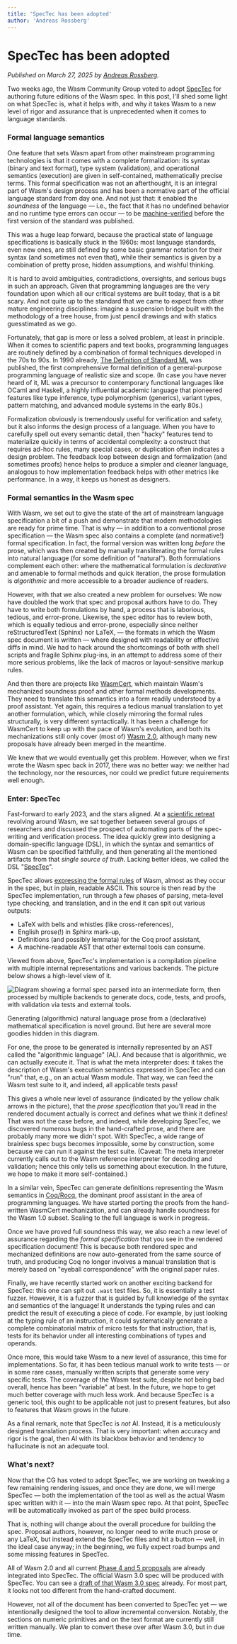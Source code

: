 ```yaml
---
title: 'SpecTec has been adopted'
author: 'Andreas Rossberg'
---
```


# SpecTec has been adopted

_Published on March 27, 2025 by
[Andreas Rossberg](https://github.com/rossberg)._

Two weeks ago, the Wasm Community Group voted to adopt
[SpecTec](https://github.com/Wasm-DSL/spectec/tree/main/spectec) for authoring
future editions of the Wasm spec. In this post, I'll shed some light on what
SpecTec is, what it helps with, and why it takes Wasm to a new level of rigor
and assurance that is unprecedented when it comes to language standards.

### Formal language semantics

One feature that sets Wasm apart from other mainstream programming technologies
is that it comes with a complete formalization: its syntax (binary and text
format), type system (validation), and operational semantics (execution) are
given in self-contained, mathematically precise terms. This formal specification
was not an afterthought, it is an integral part of Wasm's design process and has
been a normative part of the official language standard from day one. And not
just that: it enabled the _soundness_ of the language — i.e., the fact that it
has no undefined behavior and no runtime type errors can occur — to be
[machine-verified](https://github.com/WasmCert) before the first version of the
standard was published.

This was a huge leap forward, because the practical state of language
specifications is basically stuck in the 1960s: most language standards, even
new ones, are still defined by some basic grammar notation for their syntax (and
sometimes not even that), while their semantics is given by a combination of
pretty prose, hidden assumptions, and wishful thinking.

It is hard to avoid ambiguities, contradictions, oversights, and serious bugs in
such an approach. Given that programming languages are the very foundation upon
which all our critical systems are built today, that is a bit scary. And not
quite up to the standard that we came to expect from other mature engineering
disciplines: imagine a suspension bridge built with the methodology of a tree
house, from just pencil drawings and with statics guesstimated as we go.

Fortunately, that gap is more or less a solved problem, at least in principle.
When it comes to scientific papers and text books, programming languages are
routinely defined by a combination of formal techniques developed in the 70s to
90s. In 1990 already,
[The Definition of Standard ML](https://mitpress.mit.edu/9780262631327/the-definition-of-standard-ml/)
was published, the first comprehensive formal definition of a general-purpose
programming language of realistic size and scope. (In case you have never heard
of it, ML was a precursor to contemporary functional languages like OCaml and
Haskell, a highly influential academic language that pioneered features like
type inference, type polymorphism (generics), variant types, pattern matching,
and advanced module systems in the early 80s.)

Formalization obviously is tremendously useful for verification and safety, but
it also informs the design process of a language. When you have to carefully
spell out every semantic detail, then "hacky" features tend to materialize
quickly in terms of accidental complexity: a construct that requires ad-hoc
rules, many special cases, or duplication often indicates a design problem. The
feedback loop between design and formalization (and sometimes proofs) hence
helps to produce a simpler and cleaner language, analogous to how implementation
feedback helps with other metrics like performance. In a way, it keeps us honest
as designers.

### Formal semantics in the Wasm spec

With Wasm, we set out to give the state of the art of mainstream language
specification a bit of a push and demonstrate that modern methodologies are
ready for prime time. That is why — in addition to a conventional prose
specification — the Wasm spec also contains a complete (and normative!) formal
specification. In fact, the formal version was written long _before_ the prose,
which was then created by manually transliterating the formal rules into natural
language (for some definition of "natural"). Both formulations complement each
other: where the mathematical formulation is _declarative_ and amenable to
formal methods and quick iteration, the prose formulation is _algorithmic_ and
more accessible to a broader audience of readers.

However, with that we also created a new problem for ourselves: We now have
doubled the work that spec and proposal authors have to do. They have to write
both formulations by hand, a process that is laborious, tedious, and
error-prone. Likewise, the spec editor has to review both, which is equally
tedious and error-prone, especially since neither reStructuredText (Sphinx) nor
LaTeX, — the formats in which the Wasm spec document is written — where designed
with readability or effective diffs in mind. We had to hack around the
shortcomings of both with shell scripts and fragile Sphinx plug-ins, in an
attempt to address some of their more serious problems, like the lack of macros
or layout-sensitive markup rules.

And then there are projects like [WasmCert](https://github.com/WasmCert), which
maintain Wasm's mechanized soundness proof and other formal methods
developments. They need to translate this semantics into a form readily
understood by a proof assistant. Yet again, this requires a tedious manual
translation to yet another formulation, which, while closely mirroring the
formal rules structurally, is very different syntactically. It has been a
challenge for WasmCert to keep up with the pace of Wasm's evolution, and both
its mechanizations still only cover (most of)
[Wasm 2.0](../2025-03-20-wasm-2.0/), although many new proposals have already
been merged in the meantime.

We knew that we would eventually get this problem. However, when we first wrote
the Wasm spec back in 2017, there was no better way: we neither had the
technology, nor the resources, nor could we predict future requirements well
enough.

### Enter: SpecTec

Fast-forward to early 2023, and the stars aligned. At a
[scientific retreat](https://www.dagstuhl.de/23101) revolving around Wasm, we
sat together between several groups of researchers and discussed the prospect of
automating parts of the spec-writing and verification process. The idea quickly
grew into designing a domain-specific language (DSL), in which the syntax and
semantics of Wasm can be specified faithfully, and then generating all the
mentioned artifacts from that _single source of truth_. Lacking better ideas, we
called the DSL
"[SpecTec](https://people.mpi-sws.org/~rossberg/papers/Youn,%20Shin,%20Lee,%20Ryu,%20Breitner,%20Gardner,%20Lindley,%20Pretnar,%20Xiaojia,%20Watt,%20Rossberg%20-%20Bringing%20the%20WebAssembly%20Standard%20up%20to%20Speed%20with%20SpecTec.pdf)".

SpecTec allows
[expressing the formal rules](https://github.com/Wasm-DSL/spectec/blob/main/spectec/doc/Overview.md)
of Wasm, almost as they occur in the spec, but in plain, readable ASCII. This
source is then read by the SpecTec implementation, run through a few phases of
parsing, meta-level type checking, and translation, and in the end it can spit
out various outputs:

- LaTeX with bells and whistles (like cross-references),
- English prose(!) in Sphinx mark-up,
- Definitions (and possibly lemmata) for the Coq proof assistant,
- A machine-readable AST that other external tools can consume.

Viewed from above, SpecTec's implementation is a compilation pipeline with
multiple internal representations and various backends. The picture below shows
a high-level view of it.

![Diagram showing a formal spec parsed into an intermediate form, then processed by multiple backends to generate docs, code, tests, and proofs, with validation via tests and external tools.](/assets/spectec.png)

Generating (algorithmic) natural language prose from a (declarative)
mathematical specification is novel ground. But here are several more goodies
hidden in this diagram.

For one, the prose to be generated is internally represented by an AST called
the "algorithmic language" (AL). And because that is algorithmic, we can
actually execute it. That is what the meta interpreter does: it takes the
description of Wasm's execution semantics expressed in SpecTec and can "run"
that, e.g., on an actual Wasm module. That way, we can feed the Wasm test suite
to it, and indeed, all applicable tests pass!

This gives a whole new level of assurance (indicated by the yellow chalk arrows
in the picture), that the _prose specification_ that you'll read in the rendered
document actually is correct and defines what we think it defines! That was not
the case before, and indeed, while developing SpecTec, we discovered numerous
bugs in the hand-crafted prose, and there are probably many more we didn't spot.
With SpecTec, a wide range of brainless spec bugs becomes impossible, some by
construction, some because we can run it against the test suite. (Caveat: The
meta interpreter currently calls out to the Wasm reference interpreter for
decoding and validation; hence this only tells us something about execution. In
the future, we hope to make it more self-contained.)

In a similar vein, SpecTec can generate definitions representing the Wasm
semantics in [Coq/Rocq](https://coq.inria.fr), the dominant proof assistant in
the area of programming languages. We have started porting the proofs from the
hand-written WasmCert mechanization, and can already handle soundness for the
Wasm 1.0 subset. Scaling to the full language is work in progress.

Once we have proved full soundness this way, we also reach a new level of
assurance regarding the _formal specification_ that you see in the rendered
specification document! This is because both rendered spec and mechanized
definitions are now auto-generated from the same source of truth, and producing
Coq no longer involves a manual translation that is merely based on "eyeball
correspondence" with the original paper rules.

Finally, we have recently started work on another exciting backend for SpecTec:
this one can spit out `.wast` test files. So, it is essentially a test fuzzer.
However, it is a fuzzer that is guided by full knowledge of the syntax and
semantics of the language! It understands the typing rules and can predict the
result of executing a piece of code. For example, by just looking at the typing
rule of an instruction, it could systematically generate a complete
combinatorial matrix of micro tests for that instruction, that is, tests for its
behavior under all interesting combinations of types and operands.

Once more, this would take Wasm to a new level of assurance, this time for
implementations. So far, it has been tedious manual work to write tests — or in
some rare cases, manually written scripts that generate some very specific
tests. The coverage of the Wasm test suite, despite not being bad overall, hence
has been "variable" at best. In the future, we hope to get much better coverage
with much less work. And because SpecTec is a generic tool, this ought to be
applicable not just to present features, but also to features that Wasm grows in
the future.

As a final remark, note that SpecTec is _not_ AI. Instead, it is a meticulously
designed translation process. That is very important: when accuracy and rigor is
the goal, then AI with its blackbox behavior and tendency to hallucinate is not
an adequate tool.

### What's next?

Now that the CG has voted to adopt SpecTec, we are working on tweaking a few
remaining rendering issues, and once they are done, we will merge SpecTec — both
the implementation of the tool as well as the actual Wasm spec written with it —
into the main Wasm spec repo. At that point, SpecTec will be automatically
invoked as part of the spec build process.

That is, nothing will change about the overall procedure for building the spec.
Proposal authors, however, no longer need to write much prose or any LaTeX, but
instead extend the SpecTec files and hit a button — well, in the ideal case
anyway; in the beginning, we fully expect road bumps and some missing features
in SpecTec.

All of Wasm 2.0 and all current
[Phase 4 and 5 proposals](https://github.com/WebAssembly/proposals) are already
integrated into SpecTec. The official Wasm 3.0 spec will be produced with
SpecTec. You can see a
[draft of that Wasm 3.0 spec](https://wasm-dsl.github.io/spectec/) already. For
most part, it looks not too different from the hand-crafted document.

However, not all of the document has been converted to SpecTec yet — we
intentionally designed the tool to allow incremental conversion. Notably, the
sections on numeric primitives and on the text format are currently still
written manually. We plan to convert these over after Wasm 3.0, but in due time.
